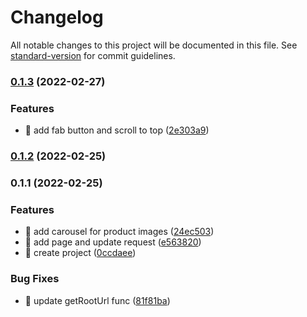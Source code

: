 # Changelog

All notable changes to this project will be documented in this file. See [standard-version](https://github.com/conventional-changelog/standard-version) for commit guidelines.

### [0.1.3](https://github.com/yeukfei02/singapore-grocery-web/compare/v0.1.2...v0.1.3) (2022-02-27)


### Features

* 🎸 add fab button and scroll to top ([2e303a9](https://github.com/yeukfei02/singapore-grocery-web/commit/2e303a973aef2dfe483b9baca1fa8744209a6836))

### [0.1.2](https://github.com/yeukfei02/singapore-grocery-web/compare/v0.1.1...v0.1.2) (2022-02-25)

### 0.1.1 (2022-02-25)


### Features

* 🎸 add carousel for product images ([24ec503](https://github.com/yeukfei02/singapore-grocery-web/commit/24ec5033339b98834816ca3ca265159388e9259f))
* 🎸 add page and update request ([e563820](https://github.com/yeukfei02/singapore-grocery-web/commit/e56382049912ac5adc458de633347c193d5660e7))
* 🎸 create project ([0ccdaee](https://github.com/yeukfei02/singapore-grocery-web/commit/0ccdaee6a025ce1ca8575f482b8010cb6675b6bb))


### Bug Fixes

* 🐛 update getRootUrl func ([81f81ba](https://github.com/yeukfei02/singapore-grocery-web/commit/81f81ba6a50b102cb1303df03c65dbf063d977b5))
